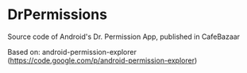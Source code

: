 DrPermissions
=============

Source code of Android's Dr. Permission App, published in CafeBazaar

Based on: android-permission-explorer (https://code.google.com/p/android-permission-explorer)
